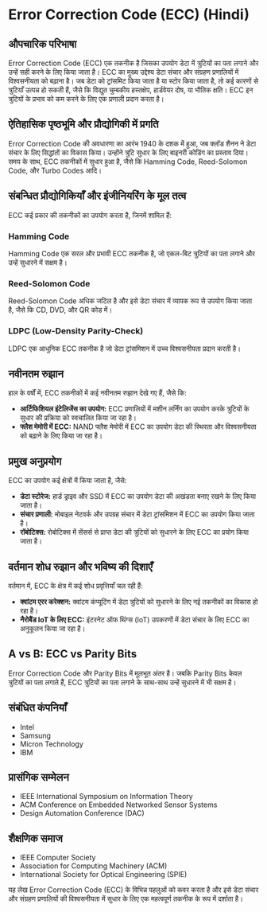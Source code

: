 # Error Correction Code (ECC) (Hindi)

## औपचारिक परिभाषा
Error Correction Code (ECC) एक तकनीक है जिसका उपयोग डेटा में त्रुटियों का पता लगाने और उन्हें सही करने के लिए किया जाता है। ECC का मुख्य उद्देश्य डेटा संचार और संग्रहण प्रणालियों में विश्वसनीयता को बढ़ाना है। जब डेटा को ट्रांसमिट किया जाता है या स्टोर किया जाता है, तो कई कारणों से त्रुटियाँ उत्पन्न हो सकती हैं, जैसे कि विद्युत चुम्बकीय हस्तक्षेप, हार्डवेयर दोष, या भौतिक क्षति। ECC इन त्रुटियों के प्रभाव को कम करने के लिए एक प्रणाली प्रदान करता है।

## ऐतिहासिक पृष्ठभूमि और प्रौद्योगिकी में प्रगति
Error Correction Code की अवधारणा का आरंभ 1940 के दशक में हुआ, जब क्लॉड शैनन ने डेटा संचार के लिए सिद्धांतों का विकास किया। उन्होंने त्रुटि सुधार के लिए बाइनरी कोडिंग का प्रस्ताव दिया। समय के साथ, ECC तकनीकों में सुधार हुआ है, जैसे कि Hamming Code, Reed-Solomon Code, और Turbo Codes आदि। 

## संबन्धित प्रौद्योगिकियाँ और इंजीनियरिंग के मूल तत्व
ECC कई प्रकार की तकनीकों का उपयोग करता है, जिनमें शामिल हैं:

### Hamming Code
Hamming Code एक सरल और प्रभावी ECC तकनीक है, जो एकल-बिट त्रुटियों का पता लगाने और उन्हें सुधारने में सक्षम है। 

### Reed-Solomon Code
Reed-Solomon Code अधिक जटिल है और इसे डेटा संचार में व्यापक रूप से उपयोग किया जाता है, जैसे कि CD, DVD, और QR कोड में।

### LDPC (Low-Density Parity-Check)
LDPC एक आधुनिक ECC तकनीक है जो डेटा ट्रांसमिशन में उच्च विश्वसनीयता प्रदान करती है।

## नवीनतम रुझान
हाल के वर्षों में, ECC तकनीकों में कई नवीनतम रुझान देखे गए हैं, जैसे कि:

- **आर्टिफिशियल इंटेलिजेंस का उपयोग:** ECC प्रणालियों में मशीन लर्निंग का उपयोग करके त्रुटियों के सुधार की प्रक्रिया को स्वचालित किया जा रहा है।
- **फ्लैश मेमोरी में ECC:** NAND फ्लैश मेमोरी में ECC का उपयोग डेटा की स्थिरता और विश्वसनीयता को बढ़ाने के लिए किया जा रहा है।

## प्रमुख अनुप्रयोग
ECC का उपयोग कई क्षेत्रों में किया जाता है, जैसे:

- **डेटा स्टोरेज:** हार्ड ड्राइव और SSD में ECC का उपयोग डेटा की अखंडता बनाए रखने के लिए किया जाता है।
- **संचार प्रणाली:** मोबाइल नेटवर्क और उपग्रह संचार में डेटा ट्रांसमिशन में ECC का उपयोग किया जाता है।
- **रॉबोटिक्स:** रोबोटिक्स में सेंसर्स से प्राप्त डेटा की त्रुटियों को सुधारने के लिए ECC का प्रयोग किया जाता है।

## वर्तमान शोध रुझान और भविष्य की दिशाएँ
वर्तमान में, ECC के क्षेत्र में कई शोध प्रवृत्तियाँ चल रही हैं:

- **क्वांटम एरर करेक्शन:** क्वांटम कंप्यूटिंग में डेटा त्रुटियों को सुधारने के लिए नई तकनीकों का विकास हो रहा है।
- **नैरोबैंड IoT के लिए ECC:** इंटरनेट ऑफ थिंग्स (IoT) उपकरणों में डेटा संचार के लिए ECC का अनुकूलन किया जा रहा है।

## A vs B: ECC vs Parity Bits
Error Correction Code और Parity Bits में मूलभूत अंतर है। जबकि Parity Bits केवल त्रुटियों का पता लगाते हैं, ECC त्रुटियों का पता लगाने के साथ-साथ उन्हें सुधारने में भी सक्षम है। 

## संबंधित कंपनियाँ
- Intel
- Samsung
- Micron Technology
- IBM

## प्रासंगिक सम्मेलन
- IEEE International Symposium on Information Theory
- ACM Conference on Embedded Networked Sensor Systems
- Design Automation Conference (DAC)

## शैक्षणिक समाज
- IEEE Computer Society
- Association for Computing Machinery (ACM)
- International Society for Optical Engineering (SPIE)

यह लेख Error Correction Code (ECC) के विभिन्न पहलुओं को कवर करता है और इसे डेटा संचार और संग्रहण प्रणालियों की विश्वसनीयता में सुधार के लिए एक महत्वपूर्ण तकनीक के रूप में दर्शाता है।